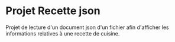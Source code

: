 # Projet Recette json

Projet de lecture d'un document json d'un fichier afin d'afficher les informations relatives à une recette de cuisine.